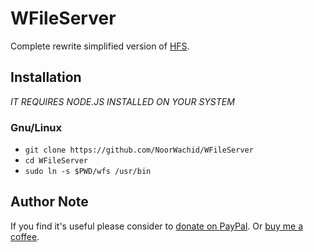 # WFileServer

Complete rewrite simplified version of [HFS](https://www.rejetto.com/hfs/).

## Installation
*IT REQUIRES NODE.JS INSTALLED ON YOUR SYSTEM*

### Gnu/Linux
- `git clone https://github.com/NoorWachid/WFileServer`
- `cd WFileServer`
- `sudo ln -s $PWD/wfs /usr/bin`

## Author Note
If you find it's useful please consider to [donate on PayPal](https://paypal.me/MrWachid).
Or [buy me a coffee](https://www.buymeacoffee.com/noorwachid).
